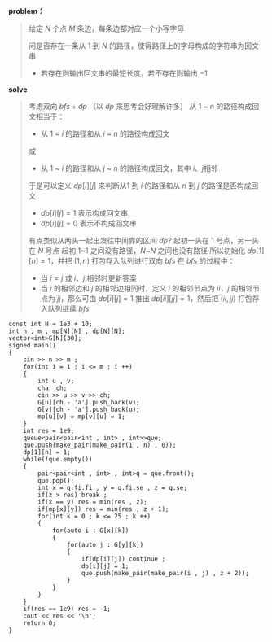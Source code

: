 **problem：**

>给定 $N$ 个点 $M$ 条边，每条边都对应一个小写字母
>
>问是否存在一条从 $1$ 到 $N$ 的路径，使得路径上的字母构成的字符串为回文串
>
>+ 若存在则输出回文串的最短长度，若不存在则输出 $-1$

**solve**

>考虑双向 $bfs + dp$ （以 $dp$ 来思考会好理解许多）
>从 $1$ ~ $n$ 的路径构成回文相当于：
>
>+ 从 $1$ ~ $i$ 的路径和从 $i$ ~ $n$ 的路径构成回文
>
>或
>
>+ 从 $1$ ~ $i$ 的路径和从 $j$ ~ $n$ 的路径构成回文，其中 $i、j$相邻
>
>于是可以定义 $dp[i][j]$ 来判断从$1$ 到 $i$ 的路径和从 $n$ 到 $j$ 的路径是否构成回文
>
>+ $dp[i][j] = 1$ 表示构成回文串
>+ $dp[i][j] = 0$ 表示不构成回文串
>
>有点类似从两头一起出发往中间靠的区间 $dp?$ 
>起初一头在 $1$ 号点，另一头在 $N$ 号点
>起初 $1$~$1$ 之间没有路径，$N$~$N$ 之间也没有路径
>所以初始化 $dp[1][n] = 1$，并把 $(1,n)$ 打包存入队列进行双向 $bfs$
>在 $bfs$ 的过程中：
>
>+ 当 $i = j$ 或 $i、j$ 相邻时更新答案
>+ 当 $i$ 的相邻边和 $j$ 的相邻边相同时，定义 $i$ 的相邻节点为 $ii$，$j$ 的相邻节点为 $jj$，那么可由 $dp[i][j] = 1$ 推出 $dp[ii][jj] = 1$，然后把 $(ii,jj)$ 打包存入队列继续 $bfs$

```text
const int N = 1e3 + 10;
int n , m , mp[N][N] , dp[N][N]; 
vector<int>G[N][30]; 
signed main()
{
	cin >> n >> m ;
	for(int i = 1 ; i <= m ; i ++)
	{
		int u , v;
		char ch;
		cin >> u >> v >> ch;
		G[u][ch - 'a'].push_back(v);
		G[v][ch - 'a'].push_back(u);
		mp[u][v] = mp[v][u] = 1;
	}
	int res = 1e9;
	queue<pair<pair<int , int> , int>>que;
	que.push(make_pair(make_pair(1 , n) , 0));
	dp[1][n] = 1;
	while(!que.empty())
	{
		pair<pair<int , int> , int>q = que.front();
		que.pop();
		int x = q.fi.fi , y = q.fi.se , z = q.se;
		if(z > res) break ;
		if(x == y) res = min(res , z);
		if(mp[x][y]) res = min(res , z + 1);
		for(int k = 0 ; k <= 25 ; k ++)
		{
			for(auto i : G[x][k])
			{
				for(auto j : G[y][k])
				{
					if(dp[i][j]) continue ;
					dp[i][j] = 1;
					que.push(make_pair(make_pair(i , j) , z + 2));
				}
			}
		}
	}
	if(res == 1e9) res = -1;
	cout << res << '\n';
	return 0;
}
```

